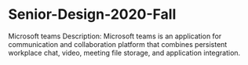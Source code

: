 # Senior-Design-2020-Fall
Microsoft teams Description: Microsoft teams is an application for communication and collaboration platform that combines persistent workplace chat, video, meeting file storage, and application integration.
